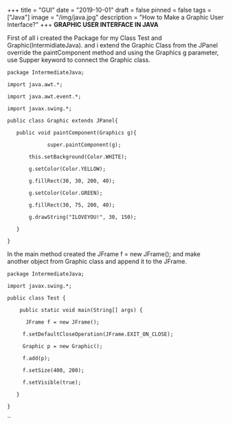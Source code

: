 +++
title = "GUI"
date = "2019-10-01"
draft = false
pinned = false
tags = ["Java"]
image = "/img/java.jpg"
description = "How to Make a Graphic User Interface?"
+++
**GRAPHIC USER INTERFACE IN JAVA**

First of all i created the Package for my Class Test and Graphic(IntermidiateJava). and i extend the Graphic Class from the JPanel  override the paintComponent method and using the Graphics g parameter,  use Supper keyword to connect the Graphic class.  

`package IntermediateJava;`

`import java.awt.*;`

`import java.awt.event.*;`

`import javax.swing.*;`

`public class Graphic extends JPanel{  `

`   public void paintComponent(Graphics g){`

`             super.paintComponent(g);`

`       this.setBackground(Color.WHITE);`

`       g.setColor(Color.YELLOW);`

`       g.fillRect(30, 30, 200, 40);`

`       g.setColor(Color.GREEN);`

`       g.fillRect(30, 75, 200, 40);`

`       g.drawString("ILOVEYOU!", 30, 150);`

`   }`

`}`

In the main method created the JFrame f = new JFrame(); and make another object from Graphic class and append it to the JFrame.

`package IntermediateJava;`

`import javax.swing.*;`

`public class Test {`

`    public static void main(String[] args) {`

`      JFrame f = new JFrame();`

`     f.setDefaultCloseOperation(JFrame.EXIT_ON_CLOSE);`

`     Graphic p = new Graphic();`

`     f.add(p);`

`     f.setSize(400, 200);`

`     f.setVisible(true);`

`    }    `

`}`

``
